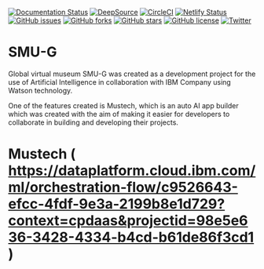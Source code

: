 [![Documentation Status](https://readthedocs.org/projects/smu-g/badge/?version=latest)](https://smu-g.readthedocs.io/en/latest/?badge=latest)
[![DeepSource](https://deepsource.io/gh/KOSASIH/SMU-G.svg/?label=active+issues&show_trend=true&token=SRNO4kMvxexjxF2qAVDB43WV)](https://deepsource.io/gh/KOSASIH/SMU-G/?ref=repository-badge)
[![CircleCI](https://circleci.com/gh/KOSASIH/SMU-G/tree/main.svg?style=svg)](https://circleci.com/gh/KOSASIH/SMU-G/tree/main)
[![Netlify Status](https://api.netlify.com/api/v1/badges/0a7cb7c7-ad1a-4fe2-9ace-51ac894ba963/deploy-status)](https://app.netlify.com/sites/smu-g/deploys)
[![GitHub issues](https://img.shields.io/github/issues/KOSASIH/SMU-G)](https://github.com/KOSASIH/SMU-G/issues)
[![GitHub forks](https://img.shields.io/github/forks/KOSASIH/SMU-G)](https://github.com/KOSASIH/SMU-G/network)
[![GitHub stars](https://img.shields.io/github/stars/KOSASIH/SMU-G)](https://github.com/KOSASIH/SMU-G/stargazers)
[![GitHub license](https://img.shields.io/github/license/KOSASIH/SMU-G)](https://github.com/KOSASIH/SMU-G/blob/main/LICENSE)
[![Twitter](https://img.shields.io/twitter/url?style=social&url=https%3A%2F%2Fmobile.twitter.com%2FKosasihg88G)](https://twitter.com/intent/tweet?text=Wow:&url=https%3A%2F%2Fgithub.com%2FKOSASIH%2FSMU-G)

# SMU-G

Global virtual museum
SMU-G was created as a development project for the use of Artificial Intelligence in collaboration with IBM Company using Watson technology.

One of the features created is Mustech, which is an auto AI app builder which was created with the aim of making it easier for developers to collaborate in building and developing their projects.

# Mustech ( https://dataplatform.cloud.ibm.com/ml/orchestration-flow/c9526643-efcc-4fdf-9e3a-2199b8e1d729?context=cpdaas&projectid=98e5e636-3428-4334-b4cd-b61de86f3cd1 )

